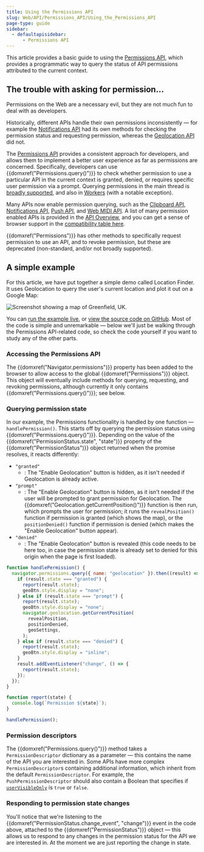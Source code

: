 ```yaml
---
title: Using the Permissions API
slug: Web/API/Permissions_API/Using_the_Permissions_API
page-type: guide
sidebar:
  - defaultapisidebar:
      - Permissions API
---
```


This article provides a basic guide to using the [Permissions API](/en-US/docs/Web/API/Permissions_API), which provides a programmatic way to query the status of API permissions attributed to the current context.

## The trouble with asking for permission…

Permissions on the Web are a necessary evil, but they are not much fun to deal with as developers.

Historically, different APIs handle their own permissions inconsistently — for example the [Notifications API](/en-US/docs/Web/API/Notifications_API) had its own methods for checking the permission status and requesting permission, whereas the [Geolocation API](/en-US/docs/Web/API/Geolocation_API) did not.

The [Permissions API](/en-US/docs/Web/API/Permissions_API) provides a consistent approach for developers, and allows them to implement a better user experience as far as permissions are concerned.
Specifically, developers can use {{domxref("Permissions.query()")}} to check whether permission to use a particular API in the current context is granted, denied, or requires specific user permission via a prompt.
Querying permissions in the main thread is [broadly supported](/en-US/docs/Web/API/Permissions_API#api.navigator.permissions), and also in [Workers](/en-US/docs/Web/API/Permissions_API#api.workernavigator.permissions) (with a notable exception).

Many APIs now enable permission querying, such as the [Clipboard API](/en-US/docs/Web/API/Clipboard_API), [Notifications API](/en-US/docs/Web/API/Notifications_API), [Push API](/en-US/docs/Web/API/Push_API), and [Web MIDI API](/en-US/docs/Web/API/Web_MIDI_API). A list of many permission enabled APIs is provided in the [API Overview](/en-US/docs/Web/API/Permissions_API#permission-aware_apis), and you can get a sense of browser support in the [compatibility table here](/en-US/docs/Web/API/Permissions_API#api.permissions).

{{domxref("Permissions")}} has other methods to specifically request permission to use an API, and to revoke permission, but these are deprecated (non-standard, and/or not broadly supported).

## A simple example

For this article, we have put together a simple demo called Location Finder. It uses Geolocation to query the user's current location and plot it out on a Google Map:

![Screenshot showing a map of Greenfield, UK.](location-finder-with-permissions-api.png)

You can [run the example live](https://chrisdavidmills.github.io/location-finder-permissions-api/), or [view the source code on GitHub](https://github.com/chrisdavidmills/location-finder-permissions-api/tree/gh-pages). Most of the code is simple and unremarkable — below we'll just be walking through the Permissions API-related code, so check the code yourself if you want to study any of the other parts.

### Accessing the Permissions API

The {{domxref("Navigator.permissions")}} property has been added to the browser to allow access to the global {{domxref("Permissions")}} object. This object will eventually include methods for querying, requesting, and revoking permissions, although currently it only contains {{domxref("Permissions.query()")}}; see below.

### Querying permission state

In our example, the Permissions functionality is handled by one function — `handlePermission()`. This starts off by querying the permission status using {{domxref("Permissions.query()")}}. Depending on the value of the {{domxref("PermissionStatus.state", "state")}} property of the {{domxref("PermissionStatus")}} object returned when the promise resolves, it reacts differently:

- `"granted"`
  - : The "Enable Geolocation" button is hidden, as it isn't needed if Geolocation is already active.
- `"prompt"`
  - : The "Enable Geolocation" button is hidden, as it isn't needed if the user will be prompted to grant permission for Geolocation. The {{domxref("Geolocation.getCurrentPosition()")}} function is then run, which prompts the user for permission; it runs the `revealPosition()` function if permission is granted (which shows the map), or the `positionDenied()` function if permission is denied (which makes the "Enable Geolocation" button appear).
- `"denied"`
  - : The "Enable Geolocation" button is revealed (this code needs to be here too, in case the permission state is already set to denied for this origin when the page is first loaded).

```js
function handlePermission() {
  navigator.permissions.query({ name: "geolocation" }).then((result) => {
    if (result.state === "granted") {
      report(result.state);
      geoBtn.style.display = "none";
    } else if (result.state === "prompt") {
      report(result.state);
      geoBtn.style.display = "none";
      navigator.geolocation.getCurrentPosition(
        revealPosition,
        positionDenied,
        geoSettings,
      );
    } else if (result.state === "denied") {
      report(result.state);
      geoBtn.style.display = "inline";
    }
    result.addEventListener("change", () => {
      report(result.state);
    });
  });
}

function report(state) {
  console.log(`Permission ${state}`);
}

handlePermission();
```

### Permission descriptors

The {{domxref("Permissions.query()")}} method takes a `PermissionDescriptor` dictionary as a parameter — this contains the name of the API you are interested in. Some APIs have more complex `PermissionDescriptor`s containing additional information, which inherit from the default `PermissionDescriptor`. For example, the `PushPermissionDescriptor` should also contain a Boolean that specifies if [`userVisibleOnly`](/en-US/docs/Web/API/PushManager/subscribe#parameters) is `true` or `false`.

### Responding to permission state changes

You'll notice that we're listening to the {{domxref("PermissionStatus.change_event", "change")}} event in the code above, attached to the {{domxref("PermissionStatus")}} object — this allows us to respond to any changes in the permission status for the API we are interested in. At the moment we are just reporting the change in state.
